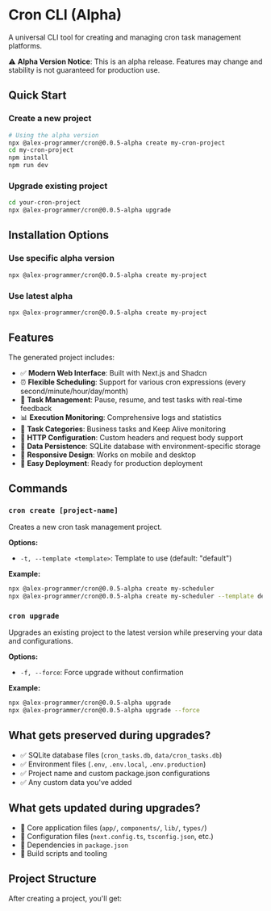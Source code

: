 # Cron CLI (Alpha)

A universal CLI tool for creating and managing cron task management platforms.

⚠️ **Alpha Version Notice**: This is an alpha release. Features may change and stability is not guaranteed for production use.

## Quick Start

### Create a new project

```bash
# Using the alpha version
npx @alex-programmer/cron@0.0.5-alpha create my-cron-project
cd my-cron-project
npm install
npm run dev
```

### Upgrade existing project

```bash
cd your-cron-project
npx @alex-programmer/cron@0.0.5-alpha upgrade
```

## Installation Options

### Use specific alpha version
```bash
npx @alex-programmer/cron@0.0.5-alpha create my-project
```

### Use latest alpha
```bash
npx @alex-programmer/cron@0.0.5-alpha create my-project
```

## Features

The generated project includes:

- ✅ **Modern Web Interface**: Built with Next.js and Shadcn
- ⏰ **Flexible Scheduling**: Support for various cron expressions (every second/minute/hour/day/month)
- 🔄 **Task Management**: Pause, resume, and test tasks with real-time feedback
- 📊 **Execution Monitoring**: Comprehensive logs and statistics
- 🎯 **Task Categories**: Business tasks and Keep Alive monitoring
- 🔧 **HTTP Configuration**: Custom headers and request body support
- 💾 **Data Persistence**: SQLite database with environment-specific storage
- 📱 **Responsive Design**: Works on mobile and desktop
- 🚀 **Easy Deployment**: Ready for production deployment

## Commands

### `cron create [project-name]`

Creates a new cron task management project.

**Options:**
- `-t, --template <template>`: Template to use (default: "default")

**Example:**
```bash
npx @alex-programmer/cron@0.0.5-alpha create my-scheduler
npx @alex-programmer/cron@0.0.5-alpha create my-scheduler --template default
```

### `cron upgrade`

Upgrades an existing project to the latest version while preserving your data and configurations.

**Options:**
- `-f, --force`: Force upgrade without confirmation

**Example:**
```bash
npx @alex-programmer/cron@0.0.5-alpha upgrade
npx @alex-programmer/cron@0.0.5-alpha upgrade --force
```

## What gets preserved during upgrades?

- ✅ SQLite database files (`cron_tasks.db`, `data/cron_tasks.db`)
- ✅ Environment files (`.env`, `.env.local`, `.env.production`)
- ✅ Project name and custom package.json configurations
- ✅ Any custom data you've added

## What gets updated during upgrades?

- 🔄 Core application files (`app/`, `components/`, `lib/`, `types/`)
- 🔄 Configuration files (`next.config.ts`, `tsconfig.json`, etc.)
- 🔄 Dependencies in `package.json`
- 🔄 Build scripts and tooling

## Project Structure

After creating a project, you'll get:

```

